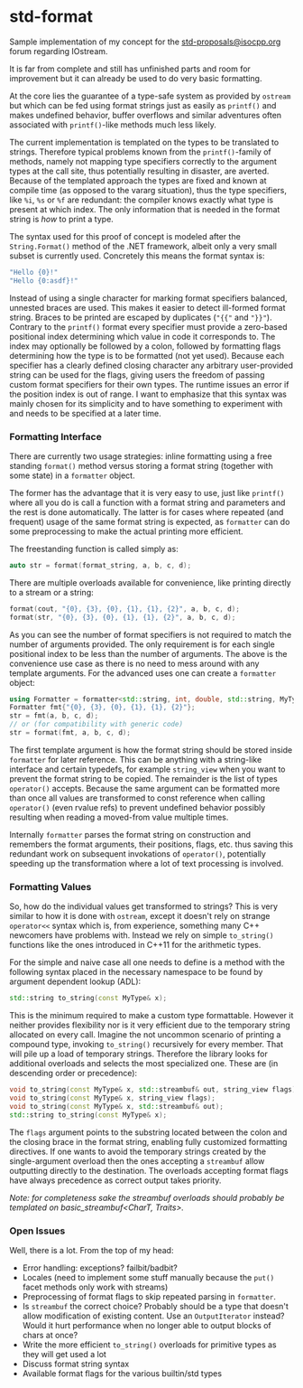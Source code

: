 std-format
==========

Sample implementation of my concept for the [std-proposals@isocpp.org](https://groups.google.com/a/isocpp.org/forum/?fromgroups#!topic/std-proposals/89RQz9BP7mY) forum regarding IOstream.

It is far from complete and still has unfinished parts and room for improvement but it can already be used to do very basic formatting.

At the core lies the guarantee of a type-safe system as provided by `ostream` but which can be fed using format strings just as easily as `printf()` and makes undefined behavior, buffer overflows and similar adventures often associated with `printf()`-like methods much less likely.

The current implementation is templated on the types to be translated to strings. Therefore typical problems known from the `printf()`-family of methods, namely not mapping type specifiers correctly to the argument types at the call site, thus potentially resulting in disaster, are averted. Because of the templated approach the types are fixed and known at compile time (as opposed to the vararg situation), thus the type specifiers, like `%i`, `%s` or `%f` are redundant: the compiler knows exactly what type is present at which index. The only information that is needed in the format string is *how* to print a type.

The syntax used for this proof of concept is modeled after the `String.Format()` method of the .NET framework, albeit only a very small subset is currently used. Concretely this means the format syntax is:
```cpp
"Hello {0}!"
"Hello {0:asdf}!"
```

Instead of using a single character for marking format specifiers balanced, unnested braces are used. This makes it easier to detect ill-formed format string. Braces to be printed are escaped by duplicates (`"{{"` and `"}}"`). Contrary to the `printf()` format every specifier must provide a zero-based positional index determining which value in code it corresponds to. The index may optionally be followed by a colon, followed by formatting flags determining how the type is to be formatted (not yet used). Because each specifier has a clearly defined closing character any arbitrary user-provided string can be used for the flags, giving users the freedom of passing custom format specifiers for their own types. The runtime issues an error if the position index is out of range.
I want to emphasize that this syntax was mainly chosen for its simplicity and to have something to experiment with and needs to be specified at a later time.

### Formatting Interface

There are currently two usage strategies: inline formatting using a free standing `format()` method versus storing a format string (together with some state) in a `formatter` object.

The former has the advantage that it is very easy to use, just like `printf()` where all you do is call a function with a format string and parameters and the rest is done automatically. The latter is for cases where repeated (and frequent) usage of the same format string is expected, as `formatter` can do some preprocessing to make the actual printing more efficient.

The freestanding function is called simply as:
```cpp
auto str = format(format_string, a, b, c, d);
```

There are multiple overloads available for convenience, like printing directly to a stream or a string:
```cpp
format(cout, "{0}, {3}, {0}, {1}, {1}, {2}", a, b, c, d);
format(str, "{0}, {3}, {0}, {1}, {1}, {2}", a, b, c, d);
```
As you can see the number of format specifiers is not required to match the number of arguments provided. The only requirement is for each single positional index to be less than the number of arguments. The above is the convenience use case as there is no need to mess around with any template arguments. For the advanced uses one can create a `formatter` object:
```cpp
using Formatter = formatter<std::string, int, double, std::string, MyType>;
Formatter fmt{"{0}, {3}, {0}, {1}, {1}, {2}"};
str = fmt(a, b, c, d);
// or (for compatibility with generic code)
str = format(fmt, a, b, c, d);
```
The first template argument is how the format string should be stored inside `formatter` for later reference. This can be anything with a string-like interface and certain typedefs, for example `string_view` when you want to prevent the format string to be copied. The remainder is the list of types `operator()` accepts. Because the same argument can be formatted more than once all values are transformed to const reference when calling `operator()` (even rvalue refs) to prevent undefined behavior possibly resulting when reading a moved-from value multiple times.

Internally `formatter` parses the format string on construction and remembers the format arguments, their positions, flags, etc. thus saving this redundant work on subsequent invokations of `operator()`, potentially speeding up the transformation where a lot of text processing is involved.

### Formatting Values

So, how do the individual values get transformed to strings? This is very similar to how it is done with `ostream`, except it doesn't rely on strange `operator<<` syntax which is, from experience, something many C++ newcomers have problems with. Instead we rely on simple `to_string()` functions like the ones introduced in C++11 for the arithmetic types.

For the simple and naive case all one needs to define is a method with the following syntax placed in the necessary namespace to be found by argument dependent lookup (ADL):
```cpp
std::string to_string(const MyType& x);
```
This is the minimum required to make a custom type formattable. However it neither provides flexibility nor is it very efficient due to the temporary string allocated on every call. Imagine the not uncommon scenario of printing a compound type, invoking `to_string()` recursively for every member. That will pile up a load of temporary strings. Therefore the library looks for additional overloads and selects the most specialized one. These are (in descending order or precedence):
```cpp
void to_string(const MyType& x, std::streambuf& out, string_view flags);
void to_string(const MyType& x, string_view flags);
void to_string(const MyType& x, std::streambuf& out);
std::string to_string(const MyType& x);
```
The `flags` argument points to the substring located between the colon and the closing brace in the format string, enabling fully customized formatting directives. If one wants to avoid the temporary strings created by the single-argument overload then the ones accepting a `streambuf` allow outputting directly to the destination. The overloads accepting format flags have always precedence as correct output takes priority. 

*Note: for completeness sake the streambuf overloads should probably be templated on basic_streambuf&lt;CharT, Traits&gt;.*

### Open Issues

Well, there is a lot. From the top of my head:

- Error handling: exceptions? failbit/badbit?
- Locales (need to implement some stuff manually because the `put()` facet methods only work with streams)
- Preprocessing of format flags to skip repeated parsing in `formatter`.
- Is `streambuf` the correct choice? Probably should be a type that doesn't allow modification of existing content. Use an `OutputIterator` instead? Would it hurt performance when no longer able to output blocks of chars at once?
- Write the more efficient `to_string()` overloads for primitive types as they will get used a lot
- Discuss format string syntax
- Available format flags for the various builtin/std types

